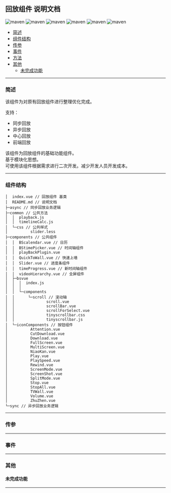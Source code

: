 ## 回放组件 说明文档

![maven](https://img.shields.io/badge/Vue-2.4.4-brightgreen?&style=plastic)
![maven](https://img.shields.io/badge/Lodash-4.17.4-brightgreen?&style=plastic)
![maven](https://img.shields.io/badge/moment-2.25.3-brightgreen?&style=plastic)
![maven](https://img.shields.io/badge/Less-2.7.3-brightgreen?&style=plastic)
![maven](https://img.shields.io/badge/Author-Song-blueviolet?style=plastic&color=E60012)
![maven](https://img.shields.io/badge/Version-V1.00-blue?&style=plastic)

- [简述](#简述)
- [组件结构](#组件结构)
- [传参](#传参)
- [事件](#事件)
- [方法](#方法)
- [其他](#其他)
  - [未完成功能](#未完成功能)

---

### 简述

该组件为对原有回放组件进行整理优化完成。

支持：
+ 同步回放
+ 异步回放
+ 中心回放
+ 前端回放

该组件为回放组件的基础功能组件。  
基于模块化思想。  
可使用该组件根据需求进行二次开发。减少开发人员开发成本。

---

### 组件结构
```
│  index.vue // 回放组件 基类
│  README.md // 说明文档
├─async // 同步回放业务逻辑
├─common // 公共方法
│  │  playback.js
│  │  timelineCalc.js
│  └─css // 公共样式
│          slider.less
├─components // 公共组件
│  │  BScalendar.vue // 日历
│  │  BStimePicker.vue // 时间轴组件
│  │  playBackPlugin.vue
│  │  QuickToWall.vue // 快速上墙
│  │  Slider.vue // 进度条组件
│  │  timeProgress.vue // 新时间轴组件
│  │  videoHierarchy.vue // 全屏组件
│  ├─bsvue
│  │  │  index.js
│  │  │
│  │  └─components
│  │      └─scroll // 滚动轴
│  │              scroll.vue
│  │              scrollBar.vue
│  │              scrollForSelect.vue
│  │              tinyscrollbar.css
│  │              tinyscrollbar.js
│  └─iconComponents // 按钮组件
│          Attention.vue
│          CutDownload.vue
│          Download.vue
│          FullScreen.vue
│          MultiScreen.vue
│          NiaoKan.vue
│          Play.vue
│          PlaySpeed.vue
│          Rewind.vue
│          ScreenMode.vue
│          ScreenShot.vue
│          SplitMode.vue
│          Stop.vue
│          StopAll.vue
│          TVWall.vue
│          Volume.vue
│          ZhuZhen.vue
└─sync // 异步回放业务逻辑
```




---

### 传参

---

### 事件

---

### 其他

#### 未完成功能

---